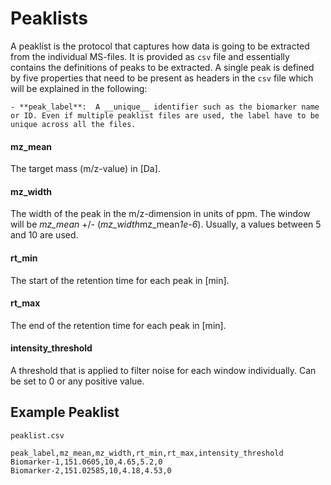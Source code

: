 # Peaklists
A peaklist is the protocol that captures how data is going to be extracted from the individual MS-files. It is provided as `csv` file and essentially contains the definitions of peaks to be extracted. A single peak is defined by five properties that need to be present as headers in the `csv` file which will be explained in the following:


    - **peak_label**:  A __unique__ identifier such as the biomarker name or ID. Even if multiple peaklist files are used, the label have to be unique across all the files.


#### mz_mean
The target mass (m/z-value) in [Da].


#### mz_width
The width of the peak in the m/z-dimension in units of ppm. The window will be *mz_mean* +/- (*mz_width*mz_mean*1e-6*). Usually, a values between 5 and 10 are used.


#### rt_min
The start of the retention time for each peak in [min].


#### rt_max
The end of the retention time for each peak in [min].


#### intensity_threshold
A threshold that is applied to filter noise for each window individually. Can be set to 0 or any positive value.


## Example Peaklist

`peaklist.csv`
```text
peak_label,mz_mean,mz_width,rt_min,rt_max,intensity_threshold
Biomarker-1,151.0605,10,4.65,5.2,0
Biomarker-2,151.02585,10,4.18,4.53,0
```

